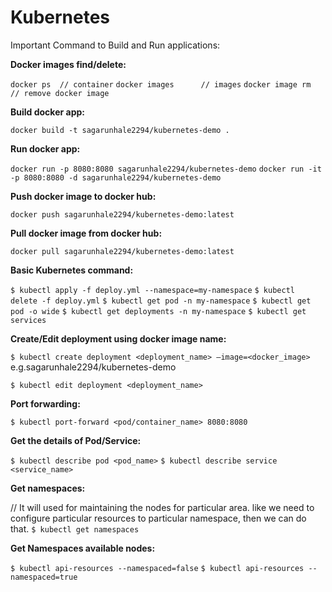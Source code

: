 # Kubernetes

Important Command to Build and Run applications:

**Docker images find/delete:**

`docker ps 	// container`
`docker images  	// images`
`docker image rm 	// remove docker image`

**Build docker app:**

`docker build -t sagarunhale2294/kubernetes-demo .`

**Run docker app:**

`docker run -p 8080:8080 sagarunhale2294/kubernetes-demo`
`docker run -it -p 8080:8080 -d sagarunhale2294/kubernetes-demo`

**Push docker image to docker hub:**

`docker push sagarunhale2294/kubernetes-demo:latest`

**Pull docker image from docker hub:**

`docker pull sagarunhale2294/kubernetes-demo:latest`

**Basic Kubernetes command:**

`$ kubectl apply -f deploy.yml --namespace=my-namespace`
`$ kubectl delete -f deploy.yml`
`$ kubectl get pod -n my-namespace`
`$ kubectl get pod -o wide`
`$ kubectl get deployments -n my-namespace`
`$ kubectl get services`

**Create/Edit deployment using docker image name:**

`$ kubectl create deployment <deployment_name> —image=<docker_image>`
e.g.sagarunhale2294/kubernetes-demo

`$ kubectl edit deployment <deployment_name>`

**Port forwarding:**

`$ kubectl port-forward <pod/container_name> 8080:8080`

**Get the details of Pod/Service:**

`$ kubectl describe pod <pod_name>`
`$ kubectl describe service <service_name>`


**Get namespaces:**

// It will used for maintaining the nodes for particular area. like we need to configure particular resources to particular namespace, then we can do that.
`$ kubectl get namespaces`

**Get Namespaces available nodes:**

`$ kubectl api-resources --namespaced=false`
`$ kubectl api-resources --namespaced=true`
